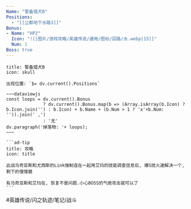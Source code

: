 ```yaml
---
Name: "警备猎犬B"
Positions: 
  - "[[公都地下水路3]]"
Bonus: 
- Name: "HP2"
  Icon: "![[图片/游戏攻略/英雄传说/通用/图标/回路/水.webp|15]]"
  Num: 1
Boss: true
---
```

````ad-danger
title: 警备猎犬B
icon: skull

出现位置: `$= dv.current().Positions`

~~~dataviewjs
const loops = dv.current().Bonus 
              ? dv.current().Bonus.map(b => (Array.isArray(b.Icon) ? b.Icon.join('') : b.Icon) + b.Name + (b.Num > 1 ? 'x'+b.Num: '')).join(' ,') 
              : '无'
dv.paragraph('掉落物: '+ loops);
~~~

```ad-tip
title: 攻略
icon: title

此战马奇亚斯和尤西斯的Link强制连在一起用艾玛的技能调查信息后, 爆S技火速解决一个, 剩下的慢慢磨

有马奇亚斯和艾玛在, 恢复不是问题.小心BOSS的气绝攻击就可以了
```
````

#英雄传说/闪之轨迹/笔记/战斗
